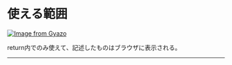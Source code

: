 # 使える範囲
[![Image from Gyazo](https://i.gyazo.com/b3b3a0439da43eb468fbc05da32ae84d.png)](https://gyazo.com/b3b3a0439da43eb468fbc05da32ae84d)

return内でのみ使えて、記述したものはブラウザに表示される。
***
